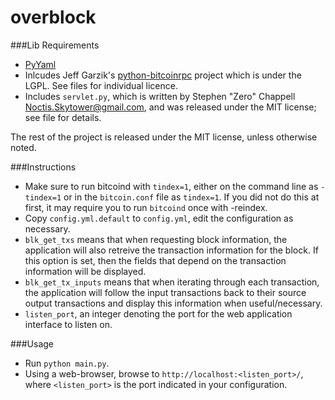 overblock
=========


###Lib Requirements

* [PyYaml](http://pyyaml.org/)
* Inlcudes Jeff Garzik's [python-bitcoinrpc](https://github.com/jgarzik/python-bitcoinrpc) project which is under the LGPL. See files for individual licence.
* Includes `servlet.py`, which is written by Stephen "Zero" Chappell <Noctis.Skytower@gmail.com>, and was released under the MIT license; see file for details.

The rest of the project is released under the MIT license, unless otherwise noted.






###Instructions

* Make sure to run bitcoind with `tindex=1`, either on the command line as `-tindex=1` or in the `bitcoin.conf` file as `tindex=1`. If you did not do this at first, it may require you to run `bitcoind` once with -reindex.
* Copy `config.yml.default` to `config.yml`, edit the configuration as necessary.
* `blk_get_txs` means that when requesting block information, the application will also retreive the transaction information for the block. If this option is set, then the fields that depend on the transaction information will be displayed.
* `blk_get_tx_inputs` means that when iterating through each transaction, the application will follow the input transactions back to their source output transactions and display this information when useful/necessary.
* `listen_port`, an integer denoting the port for the web application interface to listen on.

###Usage

* Run `python main.py`.
* Using a web-browser, browse to `http://localhost:<listen_port>/`, where `<listen_port>` is the port indicated in your configuration.



